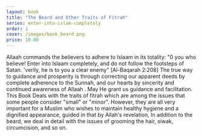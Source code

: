 ```yaml
---
layout: book
title: "The Beard and Other Traits of Fitrah"
series: enter-into-islam-completely
order: 1
cover: /images/book_beard.png
price: 10.00
---
```


Allaah commands the believers to adhere to lslaam in its totality: "0 you who believe! Enter into Islaam completely, and do not follow the footsteps of Satan. 'verily, he is to you a clear enemy" [Al-Baqarah 2:208] The true way to guidance and prosperity is through correcting our apparent deeds by complete adherence to the Sunnah, and our hearts by sincerity and continued awareness of Allaah . May He grant us guidance and facilitation. This Book Deals with the traits of fitrah which are among the issues that some people consider "small" or "minor". However, they are all very important for a Muslim who wishes to maintain healthy hygiene and a dignified appearance, guided in that by Allah's revelation, In addition to the beard, we deal in detail with the issues of grooming the hair, siwak, circumcision, and so on.
